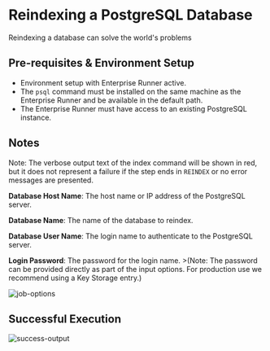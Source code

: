 # Reindexing a PostgreSQL Database

Reindexing a database can solve the world's problems


## Pre-requisites & Environment Setup

- Environment setup with Enterprise Runner active.
- The `psql` command must be installed on the same machine as the Enterprise Runner and be available in the default path.
- The Enterprise Runner must have access to an existing PostgreSQL instance.

## Notes
Note: The verbose output text of the index command will be shown in red, but it does not represent a failure if the step ends in `REINDEX` or no error messages are presented.

**Database Host Name**: The host name or IP address of the PostgreSQL server.

**Database Name**: The name of the database to reindex.

**Database User Name**: The login name to authenticate to the PostgreSQL server.

**Login Password**: The password for the login name.  >(Note: The password can be provided directly as part of the input options. For production use we recommend using a Key Storage entry.)

![job-options](/assets/img/solution-postgres-reindex-joboptions.png)<br>


## Successful Execution

![success-output](/assets/img/solutions-postgres-reindex-success.png)<br>